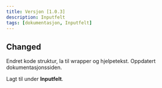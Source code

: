 ```yaml
---
title: Versjon [1.0.3]
description: Inputfelt
tags: [dokumentasjon, Inputfelt]
---
```


## Changed

Endret kode struktur, la til wrapper og hjelpetekst.
Oppdatert dokumentasjonssiden.

Lagt til under **Inputfelt**.